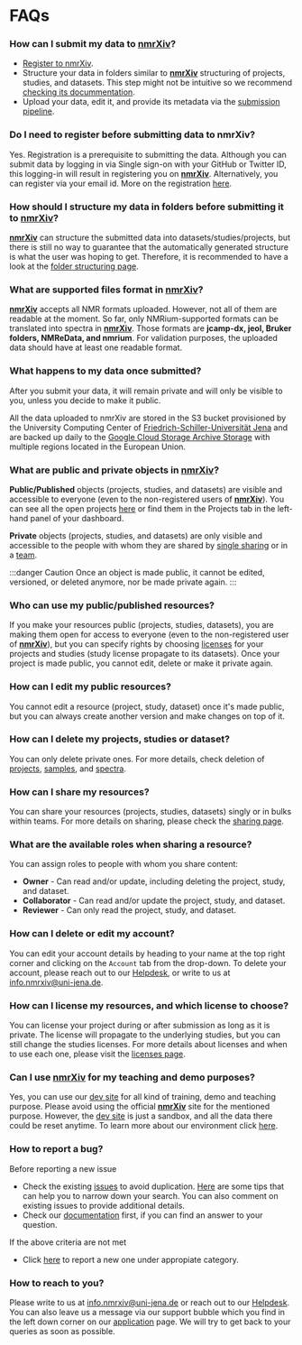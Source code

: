 # FAQs

### How can I submit my data to **[nmrXiv](https://nmrxiv.org/)**?

- [Register to nmrXiv](/submission-guides/registration.md).
- Structure your data in folders similar to **[nmrXiv](https://nmrxiv.org/)** structuring of projects, studies, and datasets. This step might not be intuitive so we recommend [checking its docummentation](/submission-guides/folder-structure.html).
- Upload your data, edit it, and provide its metadata via the [submission pipeline](/submission-guides/submission-process.html).

### Do I need to register before submitting data to nmrXiv?

Yes. Registration is a prerequisite to submitting the data. Although you can submit data by logging in via Single sign-on with your GitHub or Twitter ID, this logging-in will result in registering you on **[nmrXiv](https://nmrxiv.org/)**. Alternatively, you can register via your email id. More on the registration [here](/submission-guides/registration.md).

### How should I structure my data in folders before submitting it to **[nmrXiv](https://nmrxiv.org/)**?

**[nmrXiv](https://nmrxiv.org/)** can structure the submitted data into datasets/studies/projects, but there is still no way to guarantee that the automatically generated structure is what the user was hoping to get. Therefore, it is recommended to have a look at the [folder structuring page](/submission-guides/folder-structure.html).

### What are supported files format in **[nmrXiv](https://nmrxiv.org/)**?

**[nmrXiv](https://nmrxiv.org/)** accepts all NMR formats uploaded. However, not all of them are readable at the moment. So far, only NMRium-supported formats can be translated into spectra in **[nmrXiv](https://nmrxiv.org/)**. Those formats are **jcamp-dx, jeol, Bruker folders, NMReData, and nmrium**. For validation purposes, the uploaded data should have at least one readable format.

### What happens to my data once submitted?
After you submit your data, it will remain private and will only be visible to you, unless you decide to make it public.

All the data uploaded to nmrXiv are stored in the S3 bucket provisioned by the University Computing Center of [Friedrich-Schiller-Universität Jena](https://www.uni-jena.de/) and are backed up daily to the [Google Cloud Storage Archive Storage](https://cloud.google.com/storage/docs/storage-classes#archive) with multiple regions located in the European Union.

### What are public and private objects in **[nmrXiv](https://nmrxiv.org/)**?

**Public/Published** objects (projects, studies, and datasets) are visible and accessible to everyone (even to the non-registered users of **[nmrXiv](https://nmrxiv.org/)**). You can see all the open projects [here](https://nmrxiv.org/projects) or find them in the Projects tab in the left-hand panel of your dashboard.

**Private** objects (projects, studies, and datasets) are only visible and accessible to the people with whom they are shared by [single sharing](/submission-guides/data-model/sharing.html#single-sharing) or in a [team](/submission-guides/data-model/sharing.html#teams-sharing).

:::danger Caution
Once an object is made public, it cannot be edited, versioned, or deleted anymore, nor be made private again.
:::

### Who can use my public/published resources?

If you make your resources public (projects, studies, datasets), you are making them open for access to everyone (even to the non-registered user of **[nmrXiv](https://nmrxiv.org/)**), but you can specify rights by choosing [licenses](/submission-guides/licenses.md) for your projects and studies (study license propagate to its datasets). Once your project is made public, you cannot edit, delete or make it private again.

### How can I edit my public resources?

You cannot edit a resource (project, study, dataset) once it's made public, but you can always create another version and make changes on top of it.

### How can I delete my projects, studies or dataset?

You can only delete private ones. For more details, check deletion of [projects](/submission-guides/data-model/project#delete), [samples](/submission-guides/data-model/sample#delete), and [spectra](/submission-guides/data-model/spectra#delete).

### How can I share my resources?

You can share your resources (projects, studies, datasets) singly or in bulks within teams. For more details on sharing, please check the [sharing page](/submission-guides/data-model/sharing.md).

### What are the available roles when sharing a resource?

You can assign roles to people with whom you share content:

- **Owner** - Can read and/or update, including deleting the project, study, and dataset.
- **Collaborator** -  Can read and/or update the project, study, and dataset.
- **Reviewer** - Can only read the project, study, and dataset.

### How can I delete or edit my account?

You can edit your account details by heading to your name at the top right corner and clicking on the `Account` tab from the drop-down. To delete your account, please reach out to our [Helpdesk](https://www.nfdi4chem.de/index.php/helpdesk/), or write to us at info.nmrxiv@uni-jena.de.

### How can I license my resources, and which license to choose?

You can license your project during or after submission as long as it is private. The license will propagate to the underlying studies, but you can still change the studies licenses. For more details about licenses and when to use each one, please visit the [licenses page](/submission-guides/licenses.md).

### Can I use **[nmrXiv](https://nmrxiv.org/)** for my teaching and demo purposes?

Yes, you can use our [dev site](https://dev.nmrxiv.org) for all kind of training, demo and teaching purpose. Please avoid using the official **[nmrXiv](https://nmrxiv.org/)** site for the mentioned purpose. However, the [dev site](https://dev.nmrxiv.org) is just a sandbox, and all the data there could be reset anytime.
To learn more about our environment click [here](/developer-guides/deployment/environment).

### How to report a bug?

Before reporting a new issue

- Check the existing [issues](https://github.com/NFDI4Chem/nmrxiv/issues) to avoid duplication. [Here](https://docs.github.com/en/issues/tracking-your-work-with-issues/filtering-and-searching-issues-and-pull-requests#searching-for-issues-and-pull-requests) are some tips that can help you to narrow down your search. You can also comment on existing issues to provide additional details.
- Check our [documentation](https://docs.nmrxiv.org/) first, if you can find an answer to your question.

If the above criteria are not met

- Click [here](https://github.com/NFDI4Chem/nmrxiv/issues/new/choose) to report a new one under appropiate category.

### How to reach to you?

Please write to us at info.nmrxiv@uni-jena.de or reach out to our [Helpdesk](https://www.nfdi4chem.de/index.php/helpdesk/).
You can also leave us a message via our support bubble which you find in the left down corner on our [application](https://nmrxiv.org/) page.
We will try to get back to your queries as soon as possible.
